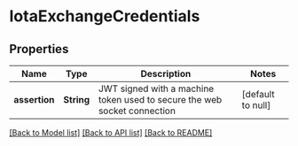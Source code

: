 # IotaExchangeCredentials

## Properties

| Name          | Type       | Description                                                              | Notes             |
| ------------- | ---------- | ------------------------------------------------------------------------ | ----------------- |
| **assertion** | **String** | JWT signed with a machine token used to secure the web socket connection | [default to null] |

[[Back to Model list]](../README.md#documentation-for-models) [[Back to API list]](../README.md#documentation-for-api-endpoints) [[Back to README]](../README.md)
